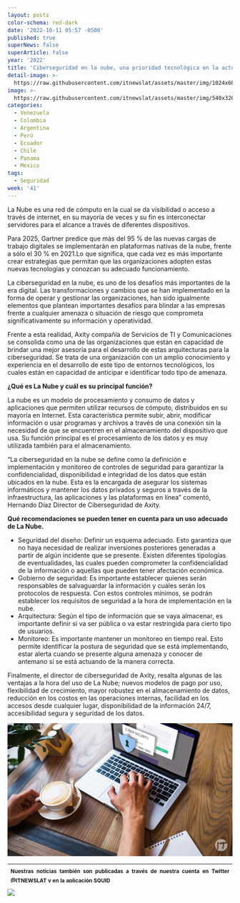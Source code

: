 ```yaml
---
layout: posts
color-schema: red-dark
date: '2022-10-11 05:57 -0500'
published: true
superNews: false
superArticle: false
year: '2022'
title: 'Ciberseguridad en la nube, una prioridad tecnológica en la actualidad'
detail-image: >-
  https://raw.githubusercontent.com/itnewslat/assets/master/img/1024x680/laptop-segura-g.jpg
image: >-
  https://raw.githubusercontent.com/itnewslat/assets/master/img/540x320/laptop-segura-p.jpg
categories:
  - Venezuela
  - Colombia
  - Argentina
  - Perú
  - Ecuador
  - Chile
  - Panama
  - Mexico
tags:
  - Seguridad
week: '41'
---
```

La Nube es una red de cómputo en la cual se da visibilidad o acceso a través de internet, en su mayoría de veces y su fin es interconectar servidores para el alcance a través de diferentes dispositivos.
 
Para 2025, Gartner predice que más del 95 % de las nuevas cargas de trabajo digitales se implementarán en plataformas nativas de la nube, frente a sólo el 30 % en 2021.Lo que significa, que cada vez es más importante crear estrategias que permitan que las organizaciones adopten estas nuevas tecnologías y conozcan su adecuado funcionamiento.
 
La ciberseguridad en la nube, es uno de los desafíos más importantes de la era digital. Las transformaciones y cambios que se han implementado en la forma de operar y gestionar las organizaciones, han sido igualmente elementos que plantean importantes desafíos para blindar a las empresas frente a cualquier amenaza o situación de riesgo que comprometa significativamente su información y operatividad.
 
Frente a esta realidad, Axity compañía de Servicios de TI y Comunicaciones se consolida como una de las organizaciones que están en capacidad de brindar una mejor asesoría para el desarrollo de estas arquitecturas para la ciberseguridad. Se trata de una organización con un amplio conocimiento y experiencia en el desarrollo de este tipo de entornos tecnológicos, los cuales están en capacidad de anticipar e identificar todo tipo de amenaza.
 
**¿Qué es La Nube y cuál es su principal función?**
 
La nube es un modelo de procesamiento y consumo de datos y aplicaciones que permiten utilizar recursos de cómputo, distribuidos en su mayoría en Internet. Esta característica permite subir, abrir, modificar información o usar programas y archivos a través de una conexión sin la necesidad de que se encuentren en el almacenamiento del dispositivo que usa. Su función principal es el procesamiento de los datos y es muy utilizada también para el almacenamiento.
 
“La ciberseguridad en la nube se define como la definición e implementación y monitoreo de controles de seguridad para garantizar la confidencialidad, disponibilidad e integridad de los datos que están ubicados en la nube. Esta es la encargada de asegurar los sistemas informáticos y mantener los datos privados y seguros a través de la infraestructura, las aplicaciones y las plataformas en línea” comentó, Hernando Díaz Director de Ciberseguridad de Axity.
 
**Qué recomendaciones se pueden tener en cuenta para un uso adecuado de La Nube.**
 
- Seguridad del diseño: Definir un esquema adecuado. Esto garantiza que no haya necesidad de realizar inversiones posteriores generadas a partir de algún incidente que se presente. Existen diferentes tipologías de eventualidades, las cuales pueden comprometer la confidencialidad de la información o aquellas que pueden tener afectación económica.
-  Gobierno de seguridad: Es importante establecer quienes serán responsables de salvaguardar la información y cuáles serán los protocolos de respuesta. Con estos controles mínimos, se podrán establecer los requisitos de seguridad a la hora de implementación en la nube.
- Arquitectura: Según el tipo de información que se vaya almacenar, es importante definir si va ser pública o va estar restringida para cierto tipo de usuarios.
-  Monitoreo: Es importante mantener un monitoreo en tiempo real. Esto permite identificar la postura de seguridad que se está implementando, estar alerta cuando se presente alguna amenaza y conocer de antemano si se está actuando de la manera correcta.  
 
Finalmente, el director de ciberseguridad de Axity, resalta algunas de las ventajas a la hora del uso de La Nube; nuevos modelos de pago por uso, flexibilidad de crecimiento, mayor robustez en el almacenamiento de datos, reducción en los costos en las operaciones internas, facilidad en los accesos desde cualquier lugar, disponibilidad de la información 24/7, accesibilidad segura y seguridad de los datos.

![](https://raw.githubusercontent.com/itnewslat/assets/master/img/540x320/laptop-segura-p.jpg)

<table style="height: 42px;" width="569">
<tbody>
<tr>
<td style="text-align: justify;"><sub><strong>Nuestras noticias también son publicadas a través de nuestra cuenta en Twitter <a href="https://twitter.com/itnewslat?lang=es">@ITNEWSLAT</a> y en la aplicación <a href="https://squidapp.co/en/">SQUID</a></strong></sub></td>
</tr>
</tbody>
</table>

<img src="https://tracker.metricool.com/c3po.jpg?hash=56f88a41e39ab42c063cc51676587a04"/>


